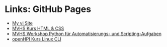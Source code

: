 # Links: GitHub Pages

* [My vi Site](https://maroph.github.io/ex-vi/)
* [MVHS Kurs HTML & CSS](https://maroph.github.io/mvhs_html_css/)
* [MVHS Workshop Python für Automatisierungs- und Scripting-Aufgaben](https://maroph.github.io/mvhs_python_automatisierung_scripting/)
* [openHPI Kurs Linux CLI](https://maroph.github.io/openhpi_linux-cli_2022/)
